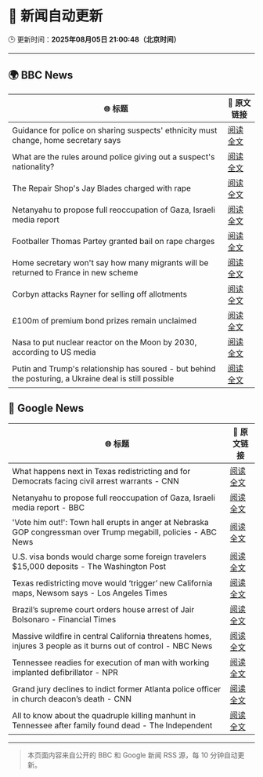 # 🧠 新闻自动更新

🕒 更新时间：**2025年08月05日 21:00:48（北京时间）**

---

## 🌍 BBC News

| 🌐 标题 | 🔗 原文链接 |
|--------|-------------|
| Guidance for police on sharing suspects' ethnicity must change, home secretary says | [阅读全文](https://www.bbc.com/news/articles/c8rygx2xpy7o?at_medium=RSS&at_campaign=rss) |
| What are the rules around police giving out a suspect's nationality? | [阅读全文](https://www.bbc.com/news/articles/cm21evz732eo?at_medium=RSS&at_campaign=rss) |
| The Repair Shop's Jay Blades charged with rape | [阅读全文](https://www.bbc.com/news/articles/c5yl63965q0o?at_medium=RSS&at_campaign=rss) |
| Netanyahu to propose full reoccupation of Gaza, Israeli media report | [阅读全文](https://www.bbc.com/news/articles/cpqv2qjg5vvo?at_medium=RSS&at_campaign=rss) |
| Footballer Thomas Partey granted bail on rape charges | [阅读全文](https://www.bbc.com/news/articles/c05engnv3l2o?at_medium=RSS&at_campaign=rss) |
| Home secretary won't say how many migrants will be returned to France in new scheme | [阅读全文](https://www.bbc.com/news/articles/cewykzegy4qo?at_medium=RSS&at_campaign=rss) |
| Corbyn attacks Rayner for selling off allotments | [阅读全文](https://www.bbc.com/news/articles/c3dpkvkkjjno?at_medium=RSS&at_campaign=rss) |
| £100m of premium bond prizes remain unclaimed | [阅读全文](https://www.bbc.com/news/articles/ce3791ep6gko?at_medium=RSS&at_campaign=rss) |
| Nasa to put nuclear reactor on the Moon by 2030, according to US media | [阅读全文](https://www.bbc.com/news/articles/cev2dylxv74o?at_medium=RSS&at_campaign=rss) |
| Putin and Trump's relationship has soured - but behind the posturing, a Ukraine deal is still possible | [阅读全文](https://www.bbc.com/news/articles/cj4wn1j7w1jo?at_medium=RSS&at_campaign=rss) |

## 📰 Google News

| 🌐 标题 | 🔗 原文链接 |
|--------|-------------|
| What happens next in Texas redistricting and for Democrats facing civil arrest warrants - CNN | [阅读全文](https://news.google.com/rss/articles/CBMiiwFBVV95cUxNbDlSNWtMTXRxTlBMSUp3SFJoNVFQZW9fYkF2dElTcDktZHU0UU1iRnBxZGdzeERwQ0xOdkhuOW5FdEZjUWZJZzlpWGtVdXFlbFRydXI2Y3F5LTBsMEpOQTZlRU9QZ1BEQk85bk9uaEd4eUFQbldWS0xRT2djSHNBSDdGSnR2OFJkVVVn0gGQAUFVX3lxTE10bTFPMnM4UFJRZnFLVnhwWkpMQmFyQjNZc1NxMHhKUksyVFJZdGFRR19Qbm02NGphcnk0V1RnLTByXzEtMkJORlpzYTRHODBQbEhOTzhULTRBUlRZRW5oVUF0MG1VY3VIRlhoZnlKbEdyQ1c4d1d2cFM0NXBCRzFEU0VYZVRva3Q4ZFI4bFEzcQ?oc=5) |
| Netanyahu to propose full reoccupation of Gaza, Israeli media report - BBC | [阅读全文](https://news.google.com/rss/articles/CBMiWkFVX3lxTFAxNW9sOC1hdzcta0NHNDhsVGU2UG45M3p2TEJSeTdVMm9va2Jub0l0SzQ2SzhSU3Q1OXhxT0RWaTBWaHhTUHNLb0o0OEpUV3NCaVlOci1SLU9Gd9IBX0FVX3lxTE42ZkloYjVmd1VPcTVHaVF4TlBCaVZienQ3d0VJNDBJTlhReFFDcjFJY0pXbWl3U01HcnZfYlFtNnhNTjFoTTk5THpWZTVmYVpfU0dHVjkya2tMNWNmTWs0?oc=5) |
| 'Vote him out!': Town hall erupts in anger at Nebraska GOP congressman over Trump megabill, policies - ABC News | [阅读全文](https://news.google.com/rss/articles/CBMipgFBVV95cUxQMWphbHVocTZmWGdGYzI0ZUVvT1ZJMHJNZC1GZlFOdXhhNW9rX0FWckZqVTBielZWMnpTWHRJWFhTcEZWX2hnbExWYWhJNlJWWVFwZnVidlZKNnlwRVJ1akJ3aUc0OC1yUXRibFdBUWZ5ZS1tQWpjN1BVSWNCN1VQc25ELUpKTjA2M2RTaXBoc01VN1V6Z3AtbTNuLV9zekoxWkxlQU1n0gGrAUFVX3lxTFBaX2dpbGI0bFJjZjBHcjlLSXdXZnZERGF4anFGZlBXNzhlTkNrT2E2Yk9pYk8yeEpxUVRmY0dxcXFVbElESXROV1BsS29EcTJTWFo4Y1dUT1lubm1QY19TM1hYcjZEUWZwY2xhM3J0TjFNclcxUHV3Qm1lYXV6Wm5kbnAyaVZGNnFaZ3dpX2lHZ3JiOTFLR3dOSmRwVk9qcklPbXBJVkxTc1N3MA?oc=5) |
| U.S. visa bonds would charge some foreign travelers $15,000 deposits - The Washington Post | [阅读全文](https://news.google.com/rss/articles/CBMiiAFBVV95cUxQdk9vYVFPSHMycGlFa2UzRGxqYnVSUndXb2l5VVp5Qi1Rb1pEVG9JN0NoeHUydV9FNzh0UHpBOTRDYWM2X1dlNmFocUdEYzhJUWhOaFp5RHNsUjJubnFzb0d1bHhxMk9yMGxFWFlvV2dfRkNiMEl2TFVnbnY3SlR6UnFQMmgtbEZu?oc=5) |
| Texas redistricting move would ‘trigger’ new California maps, Newsom says - Los Angeles Times | [阅读全文](https://news.google.com/rss/articles/CBMiogFBVV95cUxNcVdhZVdrWDNZWVJHZi1QMEd4Rlg5azR0aWo4SnlZbFVDZlp6OTZtTEZWZzlqNjlUcHU1UUpXTk9weXdPMDBCS3VlLWhXdmpVWV9ONGt0YWdvcFctSmZaWmRlWTFnbjFYaUxoRVI0aC1lRDdRclNJZS1odkZXYmxqd3lYSUJXS2pXYlExMTNtRENiOW5BUjRRWHEwNkFMcXFmaGc?oc=5) |
| Brazil’s supreme court orders house arrest of Jair Bolsonaro - Financial Times | [阅读全文](https://news.google.com/rss/articles/CBMicEFVX3lxTE9wenFiRVRsd2RSU2VNcGQwZHM1N1d2TEprN0NmVTNCWHVPOFdMZlk1VGJCVExDVFdQVFBkUUhtaXB3c184QUY2aTJYU1VwcnRmUUFpUnI4Yk9SUDhQRllkdktwY3BXRFkybnRmWUR4YVE?oc=5) |
| Massive wildfire in central California threatens homes, injures 3 people as it burns out of control - NBC News | [阅读全文](https://news.google.com/rss/articles/CBMiugFBVV95cUxOYms3ZXdpa1o4UVAySlpxMnlTdXp4Y3dXdzFKVml0d00yM2I5SlFYeG9WcmRFWTJfcEZtNXpKc05kSlJFd2dqQXlqLUFCOXZsVjBCelFiNFVxenJUZjNqSk5HYVlYamd6Vmx2MmFTc3NSUW8temNHa0x0c2hSOTJnWFlpc2NFd0ZLVU9qTjNROWF0ZzkyTFdNemsxbFh1SDJyZUFIdFlRbUJxTGh5Q01LV0FaUnZ5Tkg1SFHSAVZBVV95cUxOd0ZFOHltYlJXb3EwYi1aeHBxQmxCdktFTXZzRy1DRDFjQjB4cWszTm8tUld6Y1VjaHhlcTBRMjR5bWFCWGJ3NTRfcmRLUlplcUlKTWNpdw?oc=5) |
| Tennessee readies for execution of man with working implanted defibrillator - NPR | [阅读全文](https://news.google.com/rss/articles/CBMilAFBVV95cUxQdDlXZm9FaVZaT1FxWklyMkFGOWZUVTBqQ0dWa1FLYmQtMnJ3bDI4bnBEdUdmajBmb3lRZG1ydTg5bGl6N094dm02RklwZk5qUDFjZGRkVF9sVTVzZ01tYm1Edm1HUTg3N3Nnb1NCaFA2YkExenRic2tvckcyUlBJZG8wZXhLSjA1RUJ3QUwtdEtzTXFZ?oc=5) |
| Grand jury declines to indict former Atlanta police officer in church deacon’s death - CNN | [阅读全文](https://news.google.com/rss/articles/CBMic0FVX3lxTE9EcXpuLUk5bGRfN1o0RFZ2NWR6a1lIMzEyaUFKQUt1UmlGc2I1MmxXaExBZnhIa2lTazZqTElkaXhCdFFqOTBhY2NBbXNjUjRydnJ0VGVkMWZmY1RYeEJaVnZ6ZE9uYVN6VmJEMmdYNVd4ZEHSAXhBVV95cUxOMy02Zi1wQnJzS3JwWmhhTEVHWWZvWWJiRFdZNm5qcnEtYjlOUGFoLW1aZzR3VVRJOTN1SFY1Y0FiM2duWnlLeDdqdTVhZ2Q2SU13ZnZQdnQyamt5eTNadFJWWVN4V1VvckdQOHpLOFdUN29vSEJhZ2U?oc=5) |
| All to know about the quadruple killing manhunt in Tennessee after family found dead - The Independent | [阅读全文](https://news.google.com/rss/articles/CBMisgFBVV95cUxNZXFlWkU2SkQ4Z1RfMENTVGNMck1FUEE4djNid1psamZpOFhpWVVLLXBPbk1UVVJnRFdwTUJIdmQyaGRGeTltdE5ONC1xYmJ3NmNCejREVnYta2dfMktoeERXZEtsdWJlR3JPRXZ6ektrekhBNTQ4czlWbjI4SGVObDE2VUFFQXI4c0dnQU5tTDJiVHYyZFNBRnNfeGZkd2xpYThjWG9VRVVvTjJvM3c1dzlR?oc=5) |

---
> 本页面内容来自公开的 BBC 和 Google 新闻 RSS 源，每 10 分钟自动更新。